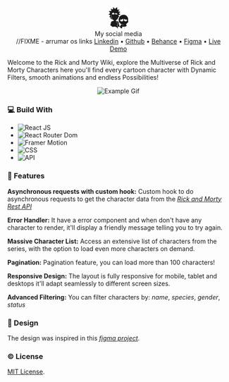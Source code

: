 <p align="center">
<img src="./src/assets/logo.png" alt="Rick and morty logo"> 
<br>
My social media
<br>
//FIXME - arrumar os links
<a href="https://www.linkedin.com/in/paulopbi/">Linkedin</a> • <a href="https://github.com/paulopbi">Github</a> • <a href="https://www.behance.net/paulopbi">Behance</a> • <a href="https://www.figma.com/community/file/979477099633946456/rick-and-morty-web-responsive">Figma</a> • <a href="MUDAR">Live Demo</a>
</p>

Welcome to the Rick and Morty Wiki, explore the Multiverse of Rick and Morty Characters here you'll find every cartoon character with Dynamic Filters, smooth animations and endless Possibilities!

<p align="center">
<img src="./src/assets/demo.gif" alt="Example Gif"/>
</p>

### 💻 Build With

- ![React JS](https://img.shields.io/badge/React-20232A?style=for-the-badge&logo=react)
- ![React Router Dom](https://img.shields.io/badge/React%20Router%20Dom-20232A?style=for-the-badge&logo=react-router)
- ![Framer Motion](https://img.shields.io/badge/Framer_Motion-20232A?style=for-the-badge&logo=framer)
- ![CSS](https://img.shields.io/badge/css-20232A?style=for-the-badge&logo=css3&logoColor=1572B6)
- ![API](https://img.shields.io/badge/API-20232A?style=for-the-badge&logo=json&logoColor=white)

### 🚀 Features

**Asynchronous requests with custom hook:** Custom hook to do asynchronous requests to get the character data from the [_Rick and Morty Rest API_](https://rickandmortyapi.com/)

**Error Handler:** It have a error component and when don't have any character to render, it'll display a friendly message telling you to try again.

**Massive Character List:** Access an extensive list of characters from the series, with the option to load even more characters on demand.

**Pagination:** Pagination feature, you can load more than 100 characters!

**Responsive Design:** The layout is fully responsive for mobile, tablet and desktops it'll adapt seamlessly to different screen sizes.

**Advanced Filtering:** You can filter characters by: _name_, _species_, _gender_, _status_

### 🎨 Design

The design was inspired in this [_figma project_](https://www.figma.com/community/file/979477099633946456/rick-and-morty-web-responsive).

### ©️ License

[MIT License](./LICENSE).
